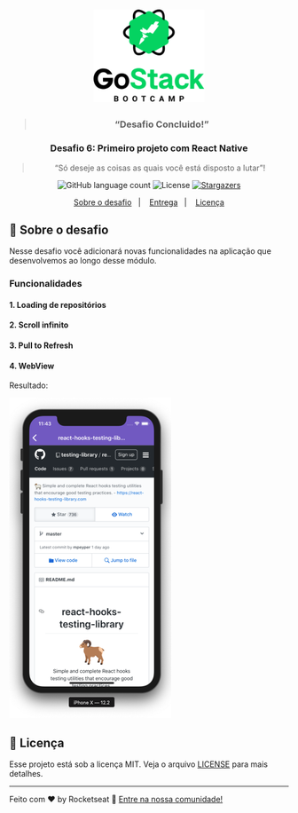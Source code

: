 <h1 align="center">
    <img alt="GoStack" src=".github/bootcamp-header.png" width="200px" />
</h1>

<h3><blockquote align="center">“Desafio Concluido!”</blockquote></h3>

<h3 align="center">
  Desafio 6: Primeiro projeto com React Native
</h3>

<blockquote align="center">“Só deseje as coisas as quais você está disposto a lutar”!</blockquote>

<p align="center">
  <img alt="GitHub language count" src="https://img.shields.io/github/languages/count/rocketseat/bootcamp-gostack-desafio-06?color=%2304D361">


  <img alt="License" src="https://img.shields.io/badge/license-MIT-%2304D361">

  <a href="https://github.com/remulocosta/bootcamp-gostack-desafio-06/stargazers">
    <img alt="Stargazers" src="https://img.shields.io/github/stars/remulocosta/bootcamp-gostack-desafio-06?style=social">
  </a>
</p>

<p align="center">
  <a href="#rocket-sobre-o-desafio">Sobre o desafio</a>&nbsp;&nbsp;&nbsp;|&nbsp;&nbsp;&nbsp;
  <a href="#-entrega">Entrega</a>&nbsp;&nbsp;&nbsp;|&nbsp;&nbsp;&nbsp;
  <a href="#memo-licença">Licença</a>
</p>

## :rocket: Sobre o desafio

Nesse desafio você adicionará novas funcionalidades na aplicação que desenvolvemos ao longo desse módulo.

### Funcionalidades

#### 1. Loading de repositórios

#### 2. Scroll infinito

#### 3. Pull to Refresh

#### 4. WebView

Resultado:

![WebView](.github/exemplo-web-view.png)

## :memo: Licença

Esse projeto está sob a licença MIT. Veja o arquivo [LICENSE](LICENSE.md) para mais detalhes.

---

Feito com ♥ by Rocketseat :wave: [Entre na nossa comunidade!](https://discordapp.com/invite/gCRAFhc)

